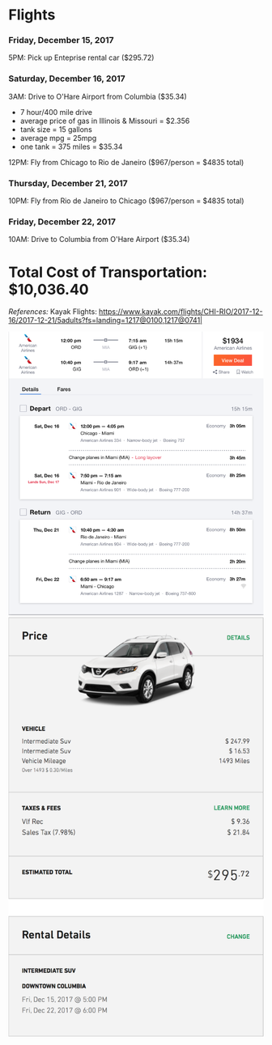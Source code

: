 # Flights

### Friday, December 15, 2017
5PM: Pick up Enteprise rental car ($295.72)

### Saturday, December 16, 2017
3AM: Drive to O'Hare Airport from Columbia ($35.34)
* 7 hour/400 mile drive
* average price of gas in Illinois & Missouri = $2.356
* tank size = 15 gallons
* average mpg = 25mpg
* one tank = 375 miles = $35.34

12PM: Fly from Chicago to Rio de Janeiro ($967/person = $4835 total)

### Thursday, December 21, 2017
10PM: Fly from Rio de Janeiro to Chicago ($967/person = $4835 total)

### Friday, December 22, 2017
10AM: Drive to Columbia from O'Hare Airport ($35.34)

# Total Cost of Transportation: $10,036.40

*References:*
Kayak Flights: https://www.kayak.com/flights/CHI-RIO/2017-12-16/2017-12-21/5adults?fs=landing=1217@0100,1217@0741|

![Flights](images/flight.png)
![Car Rental](images/car_rental.png)